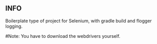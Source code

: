 ## INFO ##

Boilerplate type of project for Selenium, with gradle build and flogger logging. 

#Note: 
You have to download the webdrivers yourself.